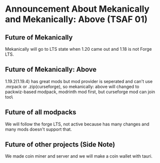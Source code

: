 # Announcement About Mekanically and Mekanically: Above (TSAF 01)

## Future of Mekanically

Mekanically will go to LTS state when 1.20 came out and 1.18 is not Forge LTS.

## Future of Mekanically: Above

1.19.2(1.19.4) has great mods but mod provider is seperated and can't use .mrpack or .zip(curseforge), so mekanically: above will changed to packwiz-based modpack, modrinth mod first, but curseforge mod can join too\

## Future of all modpacks

We will follow the forge LTS, not active because has many changes and many mods doesn't support that.

## Future of other projects (Side Note)

We made coin miner and server and we will make a coin wallet with tauri.

